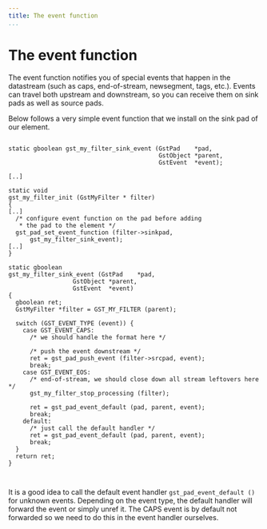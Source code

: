 ```yaml
---
title: The event function
...
```


# The event function

The event function notifies you of special events that happen in the
datastream (such as caps, end-of-stream, newsegment, tags, etc.). Events
can travel both upstream and downstream, so you can receive them on sink
pads as well as source pads.

Below follows a very simple event function that we install on the sink
pad of our element.

``` 

static gboolean gst_my_filter_sink_event (GstPad    *pad,
                                          GstObject *parent,
                                          GstEvent  *event);

[..]

static void
gst_my_filter_init (GstMyFilter * filter)
{
[..]
  /* configure event function on the pad before adding
   * the pad to the element */
  gst_pad_set_event_function (filter->sinkpad,
      gst_my_filter_sink_event);
[..]
}

static gboolean
gst_my_filter_sink_event (GstPad    *pad,
                  GstObject *parent,
                  GstEvent  *event)
{
  gboolean ret;
  GstMyFilter *filter = GST_MY_FILTER (parent);

  switch (GST_EVENT_TYPE (event)) {
    case GST_EVENT_CAPS:
      /* we should handle the format here */

      /* push the event downstream */
      ret = gst_pad_push_event (filter->srcpad, event);
      break;
    case GST_EVENT_EOS:
      /* end-of-stream, we should close down all stream leftovers here */
      gst_my_filter_stop_processing (filter);

      ret = gst_pad_event_default (pad, parent, event);
      break;
    default:
      /* just call the default handler */
      ret = gst_pad_event_default (pad, parent, event);
      break;
  }
  return ret;
}

  
```

It is a good idea to call the default event handler
`gst_pad_event_default ()` for unknown events. Depending on the event
type, the default handler will forward the event or simply unref it. The
CAPS event is by default not forwarded so we need to do this in the
event handler ourselves.

